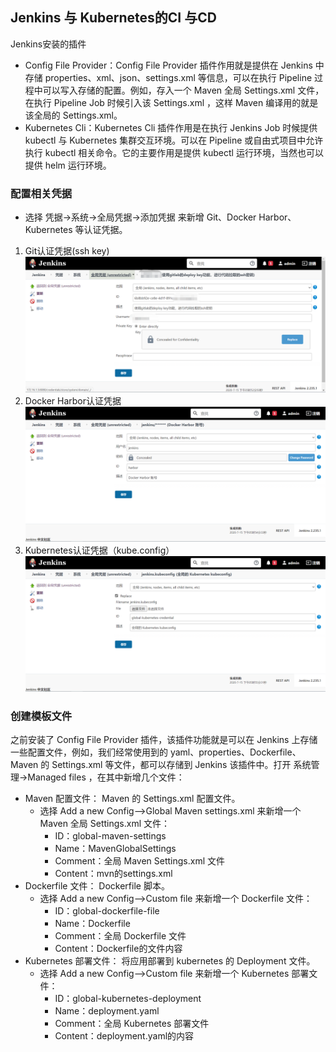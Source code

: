## Jenkins 与 Kubernetes的CI 与CD
Jenkins安装的插件
- Config File Provider：Config File Provider 插件作用就是提供在 Jenkins 中存储 properties、xml、json、settings.xml 等信息，可以在执行 Pipeline 过程中可以写入存储的配置。例如，存入一个 Maven 全局 Settings.xml 文件，在执行 Pipeline Job 时候引入该 Settings.xml ，这样 Maven 编译用的就是该全局的 Settings.xml。
- Kubernetes Cli：Kubernetes Cli 插件作用是在执行 Jenkins Job 时候提供 kubectl 与 Kubernetes 集群交互环境。可以在 Pipeline 或自由式项目中允许执行 kubectl 相关命令。它的主要作用是提供 kubectl 运行环境，当然也可以提供 helm 运行环境。
### 配置相关凭据
- 选择 凭据->系统->全局凭据->添加凭据 来新增 Git、Docker Harbor、Kubernetes 等认证凭据。
1. Git认证凭据(ssh key)
   ![](img/git-1.png)
2. Docker Harbor认证凭据
   ![](img/harbor-1.png)
3. Kubernetes认证凭据（kube.config）
   ![](img/kubernetes-1.png)

### 创建模板文件
之前安装了 Config File Provider 插件，该插件功能就是可以在 Jenkins 上存储一些配置文件，例如，我们经常使用到的 yaml、properties、Dockerfile、Maven 的 Settings.xml 等文件，都可以存储到 Jenkins 该插件中。打开 系统管理->Managed files ，在其中新增几个文件：
- Maven 配置文件： Maven 的 Settings.xml 配置文件。
  - 选择 Add a new Config—>Global Maven settings.xml 来新增一个 Maven 全局 Settings.xml 文件：
    - ID：global-maven-settings
    - Name：MavenGlobalSettings
    - Comment：全局 Maven Settings.xml 文件
    - Content：mvn的settings.xml
- Dockerfile 文件： Dockerfile 脚本。
  - 选择 Add a new Config—>Custom file 来新增一个 Dockerfile 文件：
    - ID：global-dockerfile-file
    - Name：Dockerfile
    - Comment：全局 Dockerfile 文件
    - Content：Dockerfile的文件内容
- Kubernetes 部署文件： 将应用部署到 kubernetes 的 Deployment 文件。
  - 选择 Add a new Config—>Custom file 来新增一个 Kubernetes 部署文件：
    - ID：global-kubernetes-deployment
    - Name：deployment.yaml
    - Comment：全局 Kubernetes 部署文件
    - Content：deployment.yaml的内容